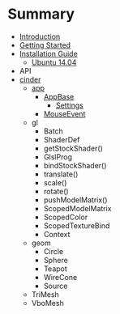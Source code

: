 # Summary

* [Introduction](README.md)
* [Getting Started](book/getting_started.md)
* [Installation Guide](book/installation_guide.md)
   * [Ubuntu 14.04](book/building_on_ubuntu14.md)
* API
* [cinder](book/cinder.md)
   * [app](book/cinder__app.md)
       * [AppBase](book/cinder__app__AppBase.md)
           * [Settings](book/cinder__app__AppBase__Settings.md)
       * [MouseEvent](book/cinder__app__MouseEvent.md)
   * gl
       * Batch
       * ShaderDef
       * getStockShader()
       * GlslProg
       * bindStockShader()
       * translate()
       * scale()
       * rotate()
       * pushModelMatrix()
       * ScopedModelMatrix
       * ScopedColor
       * ScopedTextureBind
       * Context
   * geom
       * Circle
       * Sphere
       * Teapot
       * WireCone
       * Source
   * TriMesh
   * VboMesh

